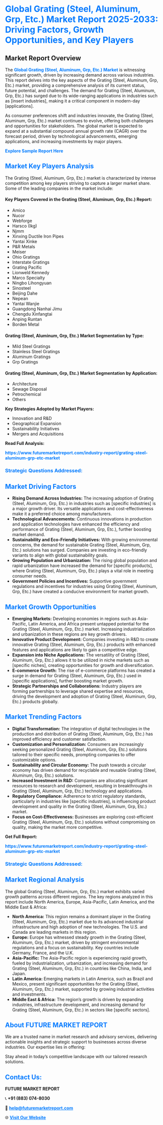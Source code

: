 <h1 style="color: #007BFF;">Global Grating (Steel, Aluminum, Grp, Etc.) Market Report 2025-2033: Driving Factors, Growth Opportunities, and Key Players</h1>

<section id="overview">
<h2>Market Report Overview</h2>
<p>The <a href="https://www.futuremarketreport.com/industry-report/grating-steel-aluminum-grp-etc-market" style="color: #007BFF; text-decoration: none;"><strong>Global Grating (Steel, Aluminum, Grp, Etc.) Market</strong></a> is witnessing significant growth, driven by increasing demand across various industries. This report delves into the key aspects of the Grating (Steel, Aluminum, Grp, Etc.) market, providing a comprehensive analysis of its current status, future potential, and challenges. The demand for Grating (Steel, Aluminum, Grp, Etc.) has surged due to its wide-ranging applications in industries such as [insert industries], making it a critical component in modern-day [applications].</p>
<p>As consumer preferences shift and industries innovate, the Grating (Steel, Aluminum, Grp, Etc.) market continues to evolve, offering both challenges and opportunities for stakeholders. The global market is expected to expand at a substantial compound annual growth rate (CAGR) over the forecast period, driven by technological advancements, emerging applications, and increasing investments by major players.</p>
</section>

<section id="overview">
<p><a href="https://www.futuremarketreport.com/request-sample/reportId=29547" style="color: #007BFF; text-decoration: none;"><strong>Explore Sample Report Here</strong></a></p>
</section>

<section id="key-players">
<h2 style="color: #007BFF;">Market Key Players Analysis</h2>
<p>The Grating (Steel, Aluminum, Grp, Etc.) market is characterized by intense competition among key players striving to capture a larger market share. Some of the leading companies in the market include:</p>
<h4>Key Players Covered in the Grating (Steel, Aluminum, Grp, Etc.) Report:</h4>
<ul><li>Amico</li><li>Nucor</li><li>Webforge</li><li>Harsco (Ikg)</li><li>Njmm</li><li>Xinxing Ductile Iron Pipes</li><li>Yantai Xinke</li><li>P&amp;R Metals</li><li>Meiser</li><li>Ohio Gratings</li><li>Interstate Gratings</li><li>Grating Pacific</li><li>Lionweld Kennedy</li><li>Marco Specialty</li><li>Ningbo Lihongyuan</li><li>Sinosteel</li><li>Beijing Dahe</li><li>Nepean</li><li>Yantai Wanjie</li><li>Guangdong Nanhai Jimu</li><li>Chengdu Xinfangtai</li><li>Anping Runtan</li><li>Borden Metal</li></ul>
<h4>Grating (Steel, Aluminum, Grp, Etc.) Market Segmentation by Type:</h4>
<ul><li>Mild Steel Gratings</li><li>Stainless Steel Gratings</li><li>Aluminum Gratings</li><li>Grp Gratings</li></ul>

<h4>Grating (Steel, Aluminum, Grp, Etc.) Market Segmentation by Application:</h4>
<ul><li>Architecture</li><li>Sewage Disposal</li><li>Petrochemical</li><li>Others</li></ul>
<p><strong>Key Strategies Adopted by Market Players:</strong></p>
<ul>
<li>Innovation and R&D</li>
<li>Geographical Expansion</li>
<li>Sustainability Initiatives</li>
<li>Mergers and Acquisitions</li>
</ul>
</section>

<section>
<p><strong>Read Full Analysis: </strong></p><a href="https://www.futuremarketreport.com/industry-report/grating-steel-aluminum-grp-etc-market" style="color: #007BFF; text-decoration: none;"><strong>https://www.futuremarketreport.com/industry-report/grating-steel-aluminum-grp-etc-market</strong></a>
<h3 style="color: #007BFF;">Strategic Questions Addressed:</h3>
</section>

<section id="driving-factors">
<h2 style="color: #007BFF;">Market Driving Factors</h2>
<ul>
<li><strong>Rising Demand Across Industries:</strong> The increasing adoption of Grating (Steel, Aluminum, Grp, Etc.) in industries such as [specific industries] is a major growth driver. Its versatile applications and cost-effectiveness make it a preferred choice among manufacturers.</li>
<li><strong>Technological Advancements:</strong> Continuous innovations in production and application technologies have enhanced the efficiency and performance of Grating (Steel, Aluminum, Grp, Etc.), further boosting market demand.</li>
<li><strong>Sustainability and Eco-Friendly Initiatives:</strong> With growing environmental concerns, the demand for sustainable Grating (Steel, Aluminum, Grp, Etc.) solutions has surged. Companies are investing in eco-friendly variants to align with global sustainability goals.</li>
<li><strong>Growing Population and Urbanization:</strong> The rising global population and rapid urbanization have increased the demand for [specific products], where Grating (Steel, Aluminum, Grp, Etc.) plays a vital role in meeting consumer needs.</li>
<li><strong>Government Policies and Incentives:</strong> Supportive government regulations and incentives for industries using Grating (Steel, Aluminum, Grp, Etc.) have created a conducive environment for market growth.</li>
</ul>
</section>

<section id="growth-opportunities">
<h2 style="color: #007BFF;">Market Growth Opportunities</h2>
<ul>
<li><strong>Emerging Markets:</strong> Developing economies in regions such as Asia-Pacific, Latin America, and Africa present untapped potential for the Grating (Steel, Aluminum, Grp, Etc.) market. Increasing industrialization and urbanization in these regions are key growth drivers.</li>
<li><strong>Innovative Product Development:</strong> Companies investing in R&D to create innovative Grating (Steel, Aluminum, Grp, Etc.) products with enhanced features and applications are likely to gain a competitive edge.</li>
<li><strong>Expansion into Niche Applications:</strong> The versatility of Grating (Steel, Aluminum, Grp, Etc.) allows it to be utilized in niche markets such as [specific niches], creating opportunities for growth and diversification.</li>
<li><strong>E-commerce Growth:</strong> The rise of e-commerce platforms has created a surge in demand for Grating (Steel, Aluminum, Grp, Etc.) used in [specific applications], further boosting market growth.</li>
<li><strong>Strategic Partnerships and Collaborations:</strong> Industry players are forming partnerships to leverage shared expertise and resources, driving the development and adoption of Grating (Steel, Aluminum, Grp, Etc.) products globally.</li>
</ul>
</section>

<section id="trending-factors">
<h2 style="color: #007BFF;">Market Trending Factors</h2>
<ul>
<li><strong>Digital Transformation:</strong> The integration of digital technologies in the production and distribution of Grating (Steel, Aluminum, Grp, Etc.) has improved efficiency and customer satisfaction.</li>
<li><strong>Customization and Personalization:</strong> Consumers are increasingly seeking personalized Grating (Steel, Aluminum, Grp, Etc.) solutions tailored to their specific needs, prompting companies to offer customizable options.</li>
<li><strong>Sustainability and Circular Economy:</strong> The push towards a circular economy has driven demand for recyclable and reusable Grating (Steel, Aluminum, Grp, Etc.) solutions.</li>
<li><strong>Increased Investment in R&D:</strong> Companies are allocating significant resources to research and development, resulting in breakthroughs in Grating (Steel, Aluminum, Grp, Etc.) technology and applications.</li>
<li><strong>Regulatory Compliance:</strong> Adherence to strict regulatory standards, particularly in industries like [specific industries], is influencing product development and quality in the Grating (Steel, Aluminum, Grp, Etc.) market.</li>
<li><strong>Focus on Cost-Effectiveness:</strong> Businesses are exploring cost-efficient Grating (Steel, Aluminum, Grp, Etc.) solutions without compromising on quality, making the market more competitive.</li>
</ul>
</section>

<section>
<p><strong>Get Full Report: </strong></p><a href="https://www.futuremarketreport.com/industry-report/grating-steel-aluminum-grp-etc-market" style="color: #007BFF; text-decoration: none;"><strong>https://www.futuremarketreport.com/industry-report/grating-steel-aluminum-grp-etc-market</strong></a>
<h3 style="color: #007BFF;">Strategic Questions Addressed:</h3>
</section>


<section id="regional-analysis">
<h2 style="color: #007BFF;">Market Regional Analysis</h2>
<p>The global Grating (Steel, Aluminum, Grp, Etc.) market exhibits varied growth patterns across different regions. The key regions analyzed in this report include North America, Europe, Asia-Pacific, Latin America, and the Middle East & Africa:</p>
<ul>
<li><strong>North America:</strong> This region remains a dominant player in the Grating (Steel, Aluminum, Grp, Etc.) market due to its advanced industrial infrastructure and high adoption of new technologies. The U.S. and Canada are leading markets in this region.</li>
<li><strong>Europe:</strong> Europe has witnessed steady growth in the Grating (Steel, Aluminum, Grp, Etc.) market, driven by stringent environmental regulations and a focus on sustainability. Key countries include Germany, France, and the U.K.</li>
<li><strong>Asia-Pacific:</strong> The Asia-Pacific region is experiencing rapid growth, fueled by industrialization, urbanization, and increasing demand for Grating (Steel, Aluminum, Grp, Etc.) in countries like China, India, and Japan.</li>
<li><strong>Latin America:</strong> Emerging markets in Latin America, such as Brazil and Mexico, present significant opportunities for the Grating (Steel, Aluminum, Grp, Etc.) market, supported by growing industrial activities and investments.</li>
<li><strong>Middle East & Africa:</strong> The region’s growth is driven by expanding industries, infrastructure development, and increasing demand for Grating (Steel, Aluminum, Grp, Etc.) in sectors like [specific sectors].</li>
</ul>
</section>

<footer>
<h2 style="color: #007BFF;">About FUTURE MARKET REPORT</h2>
<p>We are a trusted name in market research and advisory services, delivering actionable insights and strategic support to businesses across diverse industries. Our expertise lies in offering:</p>

<p>Stay ahead in today’s competitive landscape with our tailored research solutions.</p>

<h2 style="color: #007BFF;">Contact Us:</h2>
<p><strong>FUTURE MARKET REPORT</strong></p>
<p>📞 <strong>+91 (883) 074-8030</strong></p>
<p>📧 <strong><a href="mailto:help@futuremarketreport.com" style="color: #007BFF;">help@futuremarketreport.com</a></strong></p>
<p>🌐 <strong><a href="https://www.futuremarketreport.com/" style="color: #007BFF;">Visit Our Website</a></strong></p>
</footer>